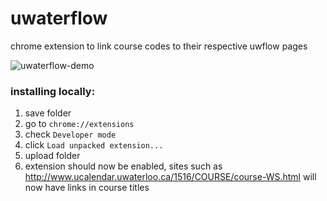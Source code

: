 # uwaterflow
chrome extension to link course codes to their respective uwflow pages

![uwaterflow-demo](https://github.com/skinsshark/waterflow/blob/master/waterflow-demo.png)

### installing locally:

1. save folder
2. go to `chrome://extensions`
3. check `Developer mode`
4. click `Load unpacked extension...`
5. upload folder
6. extension should now be enabled, sites such as http://www.ucalendar.uwaterloo.ca/1516/COURSE/course-WS.html will now have links in course titles
